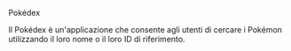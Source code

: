 Pokédex

Il Pokédex è un'applicazione che consente agli utenti di cercare i Pokémon utilizzando il loro nome o il loro ID di riferimento.
